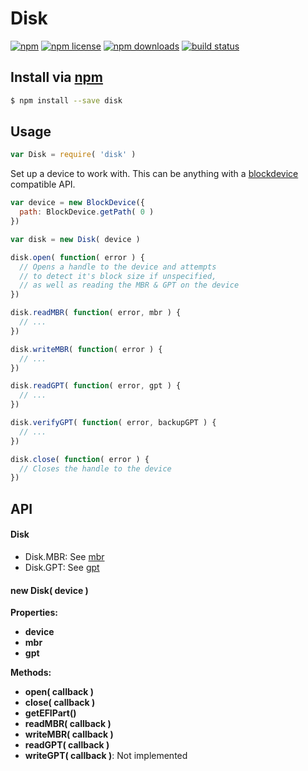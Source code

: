 # Disk
[![npm](https://img.shields.io/npm/v/disk.svg?style=flat-square)](https://npmjs.com/package/disk)
[![npm license](https://img.shields.io/npm/l/disk.svg?style=flat-square)](https://npmjs.com/package/disk)
[![npm downloads](https://img.shields.io/npm/dm/disk.svg?style=flat-square)](https://npmjs.com/package/disk)
[![build status](https://img.shields.io/travis/jhermsmeier/node-disk.svg?style=flat-square)](https://travis-ci.org/jhermsmeier/node-disk)

## Install via [npm](https://npmjs.com)

```sh
$ npm install --save disk
```

## Usage

```js
var Disk = require( 'disk' )
```

Set up a device to work with. This can be anything with a [blockdevice](https://github.com/jhermsmeier/node-blockdevice) compatible API.
```js
var device = new BlockDevice({
  path: BlockDevice.getPath( 0 )
})
```

```js
var disk = new Disk( device )
```

```js
disk.open( function( error ) {
  // Opens a handle to the device and attempts
  // to detect it's block size if unspecified,
  // as well as reading the MBR & GPT on the device
})
```

```js
disk.readMBR( function( error, mbr ) {
  // ...
})
```

```js
disk.writeMBR( function( error ) {
  // ...
})
```

```js
disk.readGPT( function( error, gpt ) {
  // ...
})
```

```js
disk.verifyGPT( function( error, backupGPT ) {
  // ...
})
```

```js
disk.close( function( error ) {
  // Closes the handle to the device
})
```

## API

#### Disk

- Disk.MBR: See [mbr](https://github.com/jhermsmeier/node-mbr)
- Disk.GPT: See [gpt](https://github.com/jhermsmeier/node-gpt)

#### new Disk( device )

**Properties:**

- **device**
- **mbr**
- **gpt**

**Methods:**

- **open( callback )**
- **close( callback )**
- **getEFIPart()**
- **readMBR( callback )**
- **writeMBR( callback )**
- **readGPT( callback )**
- **writeGPT( callback )**: Not implemented

